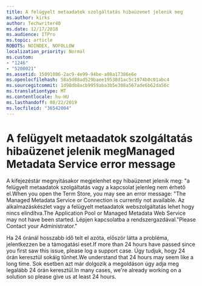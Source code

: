 ```yaml
---
title: A felügyelt metaadatok szolgáltatás hibaüzenet jelenik meg
ms.author: kirks
author: Techwriter40
ms.date: 12/17/2018
ms.audience: ITPro
ms.topic: article
ROBOTS: NOINDEX, NOFOLLOW
localization_priority: Normal
ms.custom:
- "1246"
- "5200021"
ms.assetid: 15091086-2ac9-4e99-94be-a08a17386e6e
ms.openlocfilehash: 58a5d88ad529baee19538d1ac5c1974b0c01abc4
ms.sourcegitcommit: 1d98db8acb9959aba3b5e308a567ade6b62da56c
ms.translationtype: MT
ms.contentlocale: hu-HU
ms.lasthandoff: 08/22/2019
ms.locfileid: "36542004"
---
```

# <a name="managed-metadata-service-error-message"></a><span data-ttu-id="b95aa-102">A felügyelt metaadatok szolgáltatás hibaüzenet jelenik meg</span><span class="sxs-lookup"><span data-stu-id="b95aa-102">Managed Metadata Service error message</span></span>

<span data-ttu-id="b95aa-103">A kifejezéstár megnyitásakor megjelenhet egy hibaüzenet jelenik meg: "a felügyelt metaadatok szolgáltatás vagy a kapcsolat jelenleg nem érhető el.</span><span class="sxs-lookup"><span data-stu-id="b95aa-103">When you open the Term Store, you may see an error message: "The Managed Metadata Service or Connection is currently not available.</span></span> <span data-ttu-id="b95aa-104">Az alkalmazáskészlet vagy a felügyelt metaadatok webszolgáltatás lehet hogy nincs elindítva.</span><span class="sxs-lookup"><span data-stu-id="b95aa-104">The Application Pool or Managed Metadata Web Service may not have been started.</span></span> <span data-ttu-id="b95aa-105">Lépjen kapcsolatba a rendszergazdával."</span><span class="sxs-lookup"><span data-stu-id="b95aa-105">Please Contact your Administrator."</span></span>
  
<span data-ttu-id="b95aa-106">Ha 24 óránál hosszabb idő telt el azóta, először látta a probléma, jelentkezzen be a támogatási eset.</span><span class="sxs-lookup"><span data-stu-id="b95aa-106">If more than 24 hours have passed since you first saw this issue, please log a support case.</span></span> <span data-ttu-id="b95aa-107">Úgy tudjuk, hogy 24 órán keresztül sokáig tűnhet.</span><span class="sxs-lookup"><span data-stu-id="b95aa-107">We understand that 24 hours may seem like a long time.</span></span> <span data-ttu-id="b95aa-108">Sok esetben azt már dolgozik a megoldáson úgy adja meg legalább 24 órán keresztül.</span><span class="sxs-lookup"><span data-stu-id="b95aa-108">In many cases, we're already working on a solution so please give us at least 24 hours.</span></span>
  